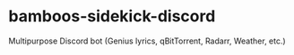 # bamboos-sidekick-discord
Multipurpose Discord bot (Genius lyrics, qBitTorrent, Radarr, Weather, etc.)
